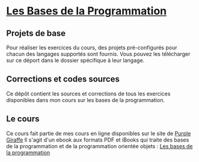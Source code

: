 # [Les Bases de la Programmation](https://www.purplegiraffe.fr/courses/enrolled/141920)
## Projets de base
Pour réaliser les exercices du cours, des projets pré-configurés pour chacun des langages supportés sont fournis. Vous pouvez les télécharger sur ce déport dans le dossier spécifique à leur langage.

## Corrections et codes sources
Ce dépôt contient les sources et corrections de tous les exercices disponibles dans mon cours sur les bases de la programmation.

## Le cours 
Ce cours fait partie de mes cours en ligne disponibles sur le site de [Purple Giraffe](https://www.purplegiraffe.fr/)
Il s'agit d'un ebook aux formats PDF et iBooks qui traite des bases de la programmation et de la programmation orientée objets :
[Les bases de la programmation](https://www.purplegiraffe.fr/courses/enrolled/141920)
